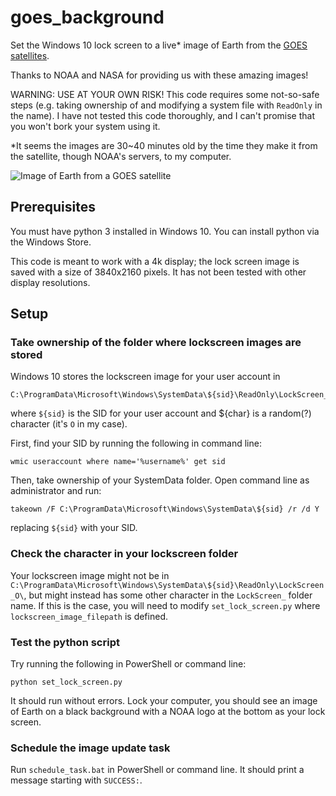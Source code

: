 # goes_background

Set the Windows 10 lock screen to a live* image of Earth from the [GOES satellites](https://www.goes-r.gov/).

Thanks to NOAA and NASA for providing us with these amazing images!

WARNING: USE AT YOUR OWN RISK! This code requires some not-so-safe steps (e.g. taking ownership of and modifying a system file with `ReadOnly` in the name). I have not tested this code thoroughly, and I can't promise that you won't bork your system using it.

*It seems the images are 30~40 minutes old by the time they make it from the satellite, though NOAA's servers, to my computer.

![Image of Earth from a GOES satellite](https://cdn.star.nesdis.noaa.gov/GOES16/ABI/FD/GEOCOLOR/1808x1808.jpg)

## Prerequisites

You must have python 3 installed in Windows 10. You can install python via the Windows Store.

This code is meant to work with a 4k display; the lock screen image is saved with a size of 3840x2160 pixels. It has not been tested with other display resolutions. 

## Setup

### Take ownership of the folder where lockscreen images are stored

Windows 10 stores the lockscreen image for your user account in 
```
C:\ProgramData\Microsoft\Windows\SystemData\${sid}\ReadOnly\LockScreen_${char}\LockScreen___3840_2160_notdimmed.jpg
```

where `${sid}` is the SID for your user account and ${char} is a random(?) character (it's `O` in my case).

First, find your SID by running the following in command line:
```
wmic useraccount where name='%username%' get sid
```

Then, take ownership of your SystemData folder. Open command line as administrator and run:
```
takeown /F C:\ProgramData\Microsoft\Windows\SystemData\${sid} /r /d Y
```
replacing `${sid}` with your SID.

### Check the character in your lockscreen folder

Your lockscreen image might not be in `C:\ProgramData\Microsoft\Windows\SystemData\${sid}\ReadOnly\LockScreen_O\`, but might instead has some other character in the `LockScreen_` folder name. If this is the case, you will need to modify  `set_lock_screen.py` where `lockscreen_image_filepath` is defined.

### Test the python script

Try running the following in PowerShell or command line:
```
python set_lock_screen.py
```

It should run without errors. Lock your computer, you should see an image of Earth on a black background with a NOAA logo at the bottom as your lock screen.

### Schedule the image update task

Run `schedule_task.bat` in PowerShell or command line. It should print a message starting with `SUCCESS:`.
